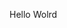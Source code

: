 Hello Wolrd




























































































































































































































































































































































































































































































































































































































































































































































































































































































































































































































































































































































































































































































































































































































































































































































































































